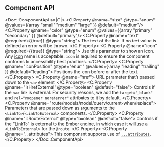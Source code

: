 ## Component API

<Doc::ComponentApi as |C|>
  <C.Property @name="size" @type="enum" @values={{array "small" "medium" "large" }} @default="medium"/>
  <C.Property @name="color" @type="enum" @values={{array "primary" "secondary" }} @default="primary"/>
  <C.Property @name="text" @required={{true}} @type="string">
    The text of the link. If no text value is defined an error will be thrown.
  </C.Property>
  <C.Property @name="icon" @required={{true}} @type="string">
    Use this parameter to show an icon. Any [icon](/icons/library) name is acceptable. `icon` is required to ensure the component conforms to accessibility best practices.
  </C.Property>
  <C.Property @name="iconPosition" @type="enum" @values={{array "leading" "trailing" }} @default="leading">
    Positions the icon before or after the text.
  </C.Property>
  <C.Property @name="href">
    URL parameter that’s passed down to the `<a>` element.
  </C.Property>
  <C.Property @name="isHrefExternal" @type="boolean" @default="false">
    Controls if the `<a>` link is external. For security reasons, we add the `target="_blank"` and `rel="noopener noreferrer"` attributes to it by default.
  </C.Property>
  <C.Property @name="route/models/model/query/current-when/replace">
    Parameters that are passed down as arguments to the `<LinkTo>`/`<LinkToExternal>` components.
  </C.Property>
  <C.Property @name="isRouteExternal" @type="boolean" @default="false">
    Controls if the “LinkTo” is external to the Ember engine, in which case it will use a `<LinkToExternal>` for the `@route`.
  </C.Property>
  <C.Property @name="...attributes">
    This component supports use of [`...attributes`](https://guides.emberjs.com/release/in-depth-topics/patterns-for-components/#toc_attribute-ordering).
  </C.Property>
</Doc::ComponentApi>
